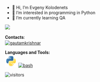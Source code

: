 - 👋 Hi, I’m Evgeny Kolodenets
- 👀 I’m interested in programming in Python
- 🌱 I’m currently learning QA
 
 <a href="https://www.codewars.com/users/Ekolodenets" alt="Ekolodenets"><img src="https://www.codewars.com/users/Ekolodenets/badges/large" /></a>
 
**Contacts**:
<br><a href="https://www.linkedin.com/in/evgeny-kolodenets" target="blank"><img align="center" src="https://raw.githubusercontent.com/rahuldkjain/github-profile-readme-generator/master/src/images/icons/Social/linked-in-alt.svg" alt="gautamkrishnar" height="30" width="40" /></a>

<!-- <details> -->
**Languages and Tools:**
<br><a href="https://www.python.org" target="_blank"><img src="https://raw.githubusercontent.com/devicons/devicon/master/icons/python/python-original.svg" alt="python" width="40" height="40"/></a>
<a href="https://git-scm.com/" target="_blank"> <img src="https://raw.githubusercontent.com/jmnote/z-icons/master/svg/git.svg" alt="bash" width="40" height="40"/></a>
<!-- <a href="https://www.selenium.dev" target="_blank"> <img src="https://raw.githubusercontent.com/detain/svg-logos/780f25886640cef088af994181646db2f6b1a3f8/svg/selenium-logo.svg" alt="selenium" width="40" height="40"/> </a> -->
<!-- <a href="https://postman.com" target="_blank"> <img src="https://www.vectorlogo.zone/logos/getpostman/getpostman-icon.svg" alt="postman" width="40" height="40"/> </a>  -->
<!-- <a href="https://www.postgresql.org" target="_blank"> <img src="https://raw.githubusercontent.com/devicons/devicon/master/icons/postgresql/postgresql-original-wordmark.svg" alt="postgresql" width="40" height="40"/> </a> -->

<!-- </details> -->
<!-- more icons here -> https://github.com/gautamkrishnar/gautamkrishnar/edit/master/README.md -->
<!-- https://github.com/devicons/devicon -->
![visitors](https://visitor-badge.glitch.me/badge?page_id=ekolodenets.ekolodenets)
